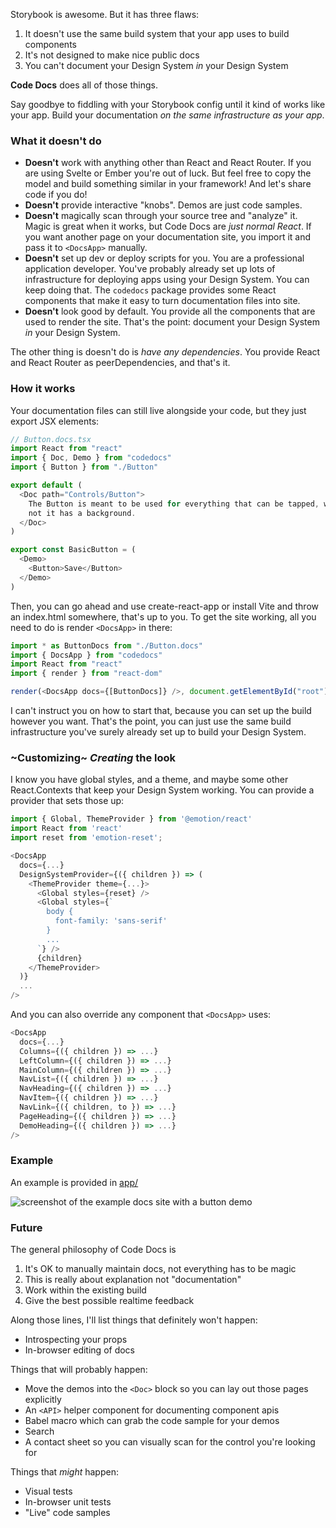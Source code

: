 Storybook is awesome. But it has three flaws:

1. It doesn't use the same build system that your app uses to build components
2. It's not designed to make nice public docs
3. You can't document your Design System _in_ your Design System

**Code Docs** does all of those things.

Say goodbye to fiddling with your Storybook config until it kind of works like your app. Build your
documentation _on the same infrastructure as your app_.

### What it doesn't do

- **Doesn't** work with anything other than React and React Router. If you are using Svelte or Ember you're out of luck. But feel
  free to copy the model and build something similar in your framework! And let's share code if you
  do!
- **Doesn't** provide interactive "knobs". Demos are just code samples.
- **Doesn't** magically scan through your source tree and "analyze" it. Magic is great when it works, but
  Code Docs are _just normal React_. If you want another page on your documentation site, you import it and pass it to
  `<DocsApp>` manually.
- **Doesn't** set up dev or deploy scripts for you. You are a professional application developer. You've
  probably already set up lots of infrastructure for deploying apps using your Design System. You
  can keep doing that. The `codedocs` package provides some React components that make it easy to turn
  documentation files into site.
- **Doesn't** look good by default. You provide all the components that are used to render the site. That's the
  point: document your Design System _in_ your Design System.

The other thing is doesn't do is _have any dependencies_. You provide React and React Router as
peerDependencies, and that's it.

### How it works

Your documentation files can still live alongside your code, but they just export JSX elements:

```js
// Button.docs.tsx
import React from "react"
import { Doc, Demo } from "codedocs"
import { Button } from "./Button"

export default (
  <Doc path="Controls/Button">
    The Button is meant to be used for everything that can be tapped, whether or
    not it has a background.
  </Doc>
)

export const BasicButton = (
  <Demo>
    <Button>Save</Button>
  </Demo>
)
```

Then, you can go ahead and use create-react-app or install Vite and throw an index.html somewhere,
that's up to you. To get the site working, all you need to do is render `<DocsApp>` in there:

```js
import * as ButtonDocs from "./Button.docs"
import { DocsApp } from "codedocs"
import React from "react"
import { render } from "react-dom"

render(<DocsApp docs={[ButtonDocs]} />, document.getElementById("root"))
```

I can't instruct you on how to start that, because you can set up the build however you want. That's
the point, you can just use the same build infrastructure you've surely already set up to build your
Design System.

### ~Customizing~ _Creating_ the look

I know you have global styles, and a theme, and maybe some other React.Contexts that keep your
Design System working. You can provide a provider that sets those up:

```js
import { Global, ThemeProvider } from '@emotion/react'
import React from 'react'
import reset from 'emotion-reset';

<DocsApp
  docs={...}
  DesignSystemProvider={({ children }) => (
    <ThemeProvider theme={...}>
      <Global styles={reset} />
      <Global styles={`
        body {
          font-family: 'sans-serif'
        }
        ...
      `} />
      {children}
    </ThemeProvider>
  )}
  ...
/>
```

And you can also override any component that `<DocsApp>` uses:

```js
<DocsApp
  docs={...}
  Columns={({ children }) => ...}
  LeftColumn={({ children }) => ...}
  MainColumn={({ children }) => ...}
  NavList={({ children }) => ...}
  NavHeading={({ children }) => ...}
  NavItem={({ children }) => ...}
  NavLink={({ children, to }) => ...}
  PageHeading={({ children }) => ...}
  DemoHeading={({ children }) => ...}
/>
```

### Example

An example is provided in [app/](https://github.com/ambic-js/codedocs/tree/main/app)

![screenshot of the example docs site with a button demo](https://raw.githubusercontent.com/erikpukinskis/ambic-js/codedocs/main/example/screenshot.png)

### Future

The general philosophy of Code Docs is

1. It's OK to manually maintain docs, not everything has to be magic
2. This is really about explanation not "documentation"
3. Work within the existing build
4. Give the best possible realtime feedback

Along those lines, I'll list things that definitely won't happen:

- Introspecting your props
- In-browser editing of docs

Things that will probably happen:

- Move the demos into the `<Doc>` block so you can lay out those pages explicitly
- An `<API>` helper component for documenting component apis
- Babel macro which can grab the code sample for your demos
- Search
- A contact sheet so you can visually scan for the control you're looking for

Things that _might_ happen:

- Visual tests
- In-browser unit tests
- "Live" code samples
